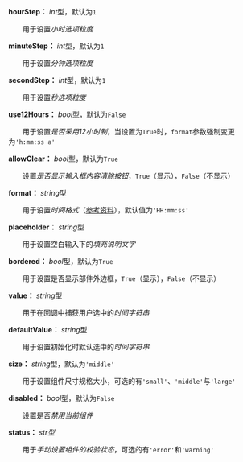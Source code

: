 **hourStep：** *int*型，默认为`1`

　　用于设置*小时选项粒度*

**minuteStep：** *int*型，默认为`1`

　　用于设置*分钟选项粒度*

**secondStep：** *int*型，默认为`1`

　　用于设置*秒选项粒度*

**use12Hours：** *bool*型，默认为`False`

　　用于设置*是否采用12小时制*，当设置为`True`时，`format`参数强制变更为`'h:mm:ss a'`

**allowClear：** *bool*型，默认为`True`

　　设置*是否显示输入框内容清除按钮*，`True`（显示），`False`（不显示）

**format：** *string*型

　　用于设置*时间格式*（[参考资料](https://momentjscom.readthedocs.io/en/latest/moment/04-displaying/01-format/)），默认值为`'HH:mm:ss'`

**placeholder：** *string*型

　　用于设置空白输入下的*填充说明文字*

**bordered：** *bool*型，默认为`True`

　　用于设置是否显示部件外边框，`True`（显示），`False`（不显示）

**value：** *string*型

　　用于在回调中捕获用户选中的*时间字符串*

**defaultValue：** *string*型

　　用于设置初始化时默认选中的*时间字符串*

**size：** *string*型，默认为`'middle'`

　　用于设置组件尺寸规格大小，可选的有`'small'`、`'middle'`与`'large'`

**disabled：** *bool*型，默认为`False`

　　设置是否*禁用当前组件*

**status：** *str型*

　　用于*手动设置组件的校验状态*，可选的有`'error'`和`'warning'`